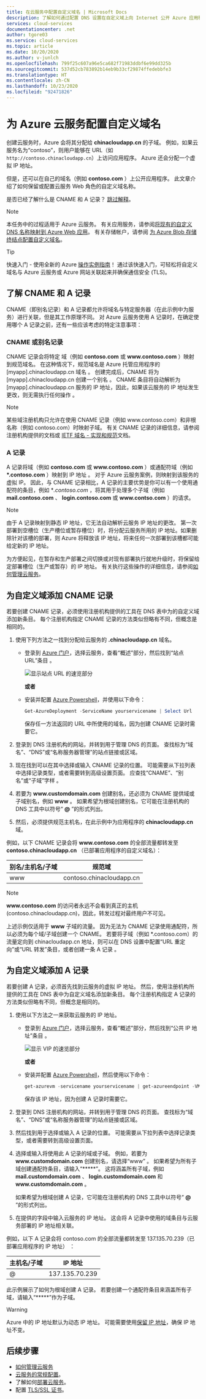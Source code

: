 ```yaml
---
title: 在云服务中配置自定义域名 | Microsoft Docs
description: 了解如何通过配置 DNS 设置在自定义域上向 Internet 公开 Azure 应用程序或数据。  这些示例使用 Azure 门户。
services: cloud-services
documentationcenter: .net
author: tgore03
ms.service: cloud-services
ms.topic: article
ms.date: 10/20/2020
ms.author: v-junlch
ms.openlocfilehash: 799f25c607a96e5ca682f71983ddbf6e99dd325b
ms.sourcegitcommit: 537d52cb783892b14eb9b33cf29874ffedebbfe3
ms.translationtype: HT
ms.contentlocale: zh-CN
ms.lasthandoff: 10/23/2020
ms.locfileid: "92471826"
---
```

# <a name="configuring-a-custom-domain-name-for-an-azure-cloud-service"></a>为 Azure 云服务配置自定义域名
创建云服务时，Azure 会将其分配给 **chinacloudapp.cn** 的子域。 例如，如果云服务名为“contoso”，则用户能够在 URL（如 `http://contoso.chinacloudapp.cn`）上访问应用程序。 Azure 还会分配一个虚拟 IP 地址。

但是，还可以在自己的域名（例如 **contoso.com** ）上公开应用程序。 此文章介绍了如何保留或配置云服务 Web 角色的自定义域名称。

是否已经了解什么是 CNAME 和 A 记录？ [跳过解释](#add-a-cname-record-for-your-custom-domain)。

> [!NOTE]
> 本任务中的过程适用于 Azure 云服务。 有关应用服务，请参阅[将现有的自定义 DNS 名称映射到 Azure Web 应用](../app-service/app-service-web-tutorial-custom-domain.md)。 有关存储帐户，请参阅 [为 Azure Blob 存储终结点配置自定义域名](../storage/blobs/storage-custom-domain-name.md)。
> 
> 

<p/>

> [!TIP]
> 快速入门 - 使用全新的 Azure [操作实例指南](https://support.microsoft.com/kb/2990804)！  通过该快速入门，可轻松将自定义域名与 Azure 云服务或 Azure 网站关联起来并确保通信安全 (TLS)。
> 
> 

## <a name="understand-cname-and-a-records"></a>了解 CNAME 和 A 记录
CNAME（即别名记录）和 A 记录都允许将域名与特定服务器（在此示例中为服务）进行关联，但是其工作原理不同。 对 Azure 云服务使用 A 记录时，在确定使用哪个 A 记录之前，还有一些应该考虑的特定注意事项：

### <a name="cname-or-alias-record"></a>CNAME 或别名记录
CNAME 记录会将特定  域（例如 **contoso.com** 或 **www\.contoso.com** ）映射到规范域名。 在这种情况下，规范域名是 Azure 托管应用程序的 [myapp].chinacloudapp.cn 域名  。 创建完成后，CNAME 将为 [myapp].chinacloudapp.cn 创建一个别名  。 CNAME 条目将自动解析为 [myapp].chinacloudapp.cn 服务的 IP 地址，因此，如果该云服务的 IP 地址发生更改，则无需执行任何操作  。

> [!NOTE]
> 某些域注册机构只允许在使用 CNAME 记录（例如 www\.contoso.com）和非根名称（例如 contoso.com）时映射子域。 有关 CNAME 记录的详细信息，请参阅注册机构提供的文档或 [IETF 域名 - 实现和规范](https://tools.ietf.org/html/rfc1035)文档。

### <a name="a-record"></a>A 记录
A 记录将域（例如 **contoso.com** 或 **www\.contoso.com** ）或通配符域（例如 **\*.contoso.com** ）映射到 IP 地址   。 对于 Azure 云服务案例，则映射到该服务的虚拟 IP。 因此，与 CNAME 记录相比，A 记录的主要优势是你可以有一个使用通配符的条目，例如 \**_.contoso.com_* ，将其用于处理多个子域（例如 **mail.contoso.com** 、 **login.contoso.com** 或 **www\.contso.com** ）的请求。

> [!NOTE]
> 由于 A 记录映射到静态 IP 地址，它无法自动解析云服务 IP 地址的更改。 第一次部署到空槽位（生产槽位或暂存槽位）时，将分配云服务所用的 IP 地址。如果删除针对该槽的部署，则 Azure 将释放该 IP 地址，将来任何一次部署到该槽都可能给定新的 IP 地址。
> 
> 为方便起见，在暂存和生产部署之间切换或对现有部署执行就地升级时，将保留给定部署槽位（生产或暂存）的 IP 地址。 有关执行这些操作的详细信息，请参阅[如何管理云服务](cloud-services-how-to-manage-portal.md)。
> 
> 

## <a name="add-a-cname-record-for-your-custom-domain"></a>为自定义域添加 CNAME 记录
若要创建 CNAME 记录，必须使用注册机构提供的工具在 DNS 表中为的自定义域添加新条目。 每个注册机构指定 CNAME 记录的方法类似但略有不同，但概念是相同的。

1. 使用下列方法之一找到分配给云服务的 **.chinacloudapp.cn** 域名。

   * 登录到 [Azure 门户]，选择云服务，查看“概述”部分，然后找到“站点 URL”条目   。

       ![显示站点 URL 的速览部分][csurl]

       **或者**
   * 安装并配置 [Azure Powershell](https://docs.microsoft.com/powershell/azure/)，并使用以下命令：

       ```powershell
       Get-AzureDeployment -ServiceName yourservicename | Select Url
       ```

     保存任一方法返回的 URL 中所使用的域名，因为创建 CNAME 记录时需要它。
2. 登录到 DNS 注册机构的网站，并转到用于管理 DNS 的页面。 查找标为“域名”、“DNS”或“名称服务器管理”的站点链接或区域。   
3. 现在找到可以在其中选择或输入 CNAME 记录的位置。 可能需要从下拉列表中选择记录类型，或者需要转到高级设置页面。 应查找“CNAME”、“别名”或“子域”字样    。
4. 若要为 **www\.customdomain.com** 创建别名，还必须为 CNAME 提供域或子域别名，例如 **www** 。 如果希望为根域创建别名，它可能在注册机构的 DNS 工具中以符号“ **\@** ”的形式列出。
5. 然后，必须提供规范主机名，在此示例中为应用程序的 **chinacloudapp.cn** 域。

例如，以下 CNAME 记录会将 **www\.contoso.com** 的全部流量都转发至 **contoso.chinacloudapp.cn** （已部署应用程序的自定义域名）：

| 别名/主机名/子域 | 规范域 |
| --- | --- |
| www |contoso.chinacloudapp.cn |

> [!NOTE]
> **www\.contoso.com** 的访问者永远不会看到真正的主机 (contoso.chinacloudapp.cn)，因此，转发过程对最终用户不可见。
> 
> 上述示例仅适用于 **www** 子域的流量。 因为无法为 CNAME 记录使用通配符，所以必须为每个域/子域创建一个 CNAME。 若要将子域（例如 *.contoso.com）的流量定向到 chinacloudapp.cn 地址，则可以在 DNS 设置中配置“URL 重定向”或“URL 转发”条目，或者创建一条 A 记录   。

## <a name="add-an-a-record-for-your-custom-domain"></a>为自定义域添加 A 记录
若要创建 A 记录，必须首先找到云服务的虚拟 IP 地址。 然后，使用注册机构所提供的工具在 DNS 表中为自定义域名添加新条目。 每个注册机构指定 A 记录的方法类似但略有不同，但概念是相同的。

1. 使用以下方法之一来获取云服务的 IP 地址。

   * 登录到 [Azure 门户]，选择云服务，查看“概述”部分，然后找到“公共 IP 地址”条目   。

       ![显示 VIP 的速览部分][vip]

       **或者**
   * 安装并配置 [Azure Powershell](https://docs.microsoft.com/powershell/azure/)，然后使用以下命令：

       ```powershell
       get-azurevm -servicename yourservicename | get-azureendpoint -VM {$_.VM} | select Vip
       ```

     保存该 IP 地址，因为创建 A 记录时需要它。
2. 登录到 DNS 注册机构的网站，并转到用于管理 DNS 的页面。 查找标为“域名”、“DNS”或“名称服务器管理”的站点链接或区域。   
3. 然后找到用于选择或输入 A 记录的位置。 可能需要从下拉列表中选择记录类型，或者需要转到高级设置页面。
4. 选择或输入将使用此 A 记录的域或子域。 例如，若要为 **www\.customdomain.com** 创建别名，请选择“www”  。 如果希望为所有子域创建通配符条目，请输入“*****”。 这将涵盖所有子域，例如 **mail.customdomain.com** 、 **login.customdomain.com** 和 **www\.customdomain.com** 。

    如果希望为根域创建 A 记录，它可能在注册机构的 DNS 工具中以符号“ **\@** ”的形式列出。
5. 在提供的字段中输入云服务的 IP 地址。 这会将 A 记录中使用的域条目与云服务部署的 IP 地址相关联。

例如，以下 A 记录会将 contoso.com 的全部流量都转发至 137.135.70.239（已部署应用程序的 IP 地址）   ：

| 主机名/子域 | IP 地址 |
| --- | --- |
| \@ |137.135.70.239 |

此示例展示了如何为根域创建 A 记录。 若要创建一个通配符条目来涵盖所有子域，请输入“*****”作为子域。

> [!WARNING]
> Azure 中的 IP 地址默认为动态 IP 地址。 可能需要使用[保留 IP 地址](https://docs.microsoft.com/previous-versions/azure/virtual-network/virtual-networks-reserved-public-ip)，确保 IP 地址不变。
> 
> 

## <a name="next-steps"></a>后续步骤
* [如何管理云服务](cloud-services-how-to-manage-portal.md)
* [云服务的常规配置](cloud-services-how-to-configure-portal.md)。
* 了解如何[部署云服务](cloud-services-how-to-create-deploy-portal.md)。
* 配置 [TLS/SSL 证书](cloud-services-configure-ssl-certificate-portal.md)。

[Expose Your Application on a Custom Domain]: #access-app
[Add a CNAME Record for Your Custom Domain]: #add-cname
[Expose Your Data on a Custom Domain]: #access-data
[VIP swaps]: cloud-services-how-to-manage-portal.md#how-to-swap-deployments-to-promote-a-staged-deployment-to-production
[Create a CNAME record that associates the subdomain with the storage account]: #create-cname
[Azure 门户]: https://portal.azure.cn
[vip]: ./media/cloud-services-custom-domain-name-portal/csvip.png
[csurl]: ./media/cloud-services-custom-domain-name-portal/csurl.png

